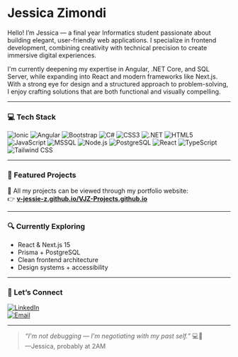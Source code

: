 # Jessica Zimondi

Hello! I’m Jessica — a final year Informatics student passionate about building elegant, user-friendly web applications. I specialize in frontend development, combining creativity with technical precision to create immersive digital experiences.

I'm currently deepening my expertise in Angular, .NET Core, and SQL Server, while expanding into React and modern frameworks like Next.js. With a strong eye for design and a structured approach to problem-solving, I enjoy crafting solutions that are both functional and visually compelling.


---

### 💻 Tech Stack

![Ionic](https://img.shields.io/badge/-Ionic-3880FF?style=flat-square&logo=ionic&logoColor=white)
![Angular](https://img.shields.io/badge/-Angular-DD0031?style=flat-square&logo=angular&logoColor=white)
![Bootstrap](https://img.shields.io/badge/-Bootstrap-7952B3?style=flat-square&logo=bootstrap&logoColor=white)
![C#](https://img.shields.io/badge/-CSharp-239120?style=flat-square&logo=csharp&logoColor=white)
![CSS3](https://img.shields.io/badge/-CSS3-1572B6?style=flat-square&logo=css3&logoColor=white)
![.NET](https://img.shields.io/badge/-.NET-512BD4?style=flat-square&logo=dotnet&logoColor=white)
![HTML5](https://img.shields.io/badge/-HTML5-E34F26?style=flat-square&logo=html5&logoColor=white)
![JavaScript](https://img.shields.io/badge/-JavaScript-F7DF1E?style=flat-square&logo=javascript&logoColor=black)
![MSSQL](https://img.shields.io/badge/-SQLServer-CC2927?style=flat-square&logo=microsoftsqlserver&logoColor=white)
![Node.js](https://img.shields.io/badge/-Node.js-339933?style=flat-square&logo=nodedotjs&logoColor=white)
![PostgreSQL](https://img.shields.io/badge/-PostgreSQL-336791?style=flat-square&logo=postgresql&logoColor=white)
![React](https://img.shields.io/badge/-React-61DAFB?style=flat-square&logo=react&logoColor=black)
![TypeScript](https://img.shields.io/badge/-TypeScript-3178C6?style=flat-square&logo=typescript&logoColor=white)
![Tailwind CSS](https://img.shields.io/badge/-Tailwind-06B6D4?style=flat-square&logo=tailwindcss&logoColor=white)

---

### 📂 Featured Projects

🧩 All my projects can be viewed through my portfolio website:  
👉 **[v-jessie-z.github.io/VJZ-Projects.github.io](https://v-jessie-z.github.io/VJZ-Projects.github.io/)**

---

### 🔍 Currently Exploring
- React & Next.js 15
- Prisma + PostgreSQL
- Clean frontend architecture
- Design systems + accessibility

---

### 🤝 Let’s Connect

[![LinkedIn](https://img.shields.io/badge/-LinkedIn-0077B5?style=flat-square&logo=linkedin)](https://www.linkedin.com/in/varaidzo-jessica-zimondi-226666237/)  
[![Email](https://img.shields.io/badge/-Email-D14836?style=flat-square&logo=gmail&logoColor=white)](mailto:vjzimondi@hotmail.com)

---

> _“I'm not debugging — I'm negotiating with my past self.”_ 💻🧠  
> —Jessica, probably at 2AM

